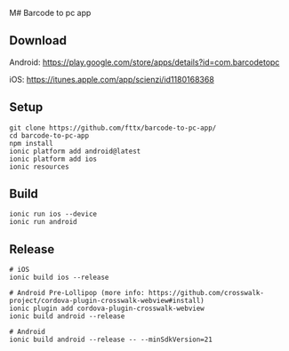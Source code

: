 M# Barcode to pc app

## Download
Android: https://play.google.com/store/apps/details?id=com.barcodetopc

iOS: https://itunes.apple.com/app/scienzi/id1180168368

## Setup
```
git clone https://github.com/fttx/barcode-to-pc-app/
cd barcode-to-pc-app
npm install
ionic platform add android@latest
ionic platform add ios
ionic resources
```

## Build
```
ionic run ios --device
ionic run android
```

## Release
```
# iOS
ionic build ios --release

# Android Pre-Lollipop (more info: https://github.com/crosswalk-project/cordova-plugin-crosswalk-webview#install)
ionic plugin add cordova-plugin-crosswalk-webview
ionic build android --release

# Android
ionic build android --release -- --minSdkVersion=21
```
